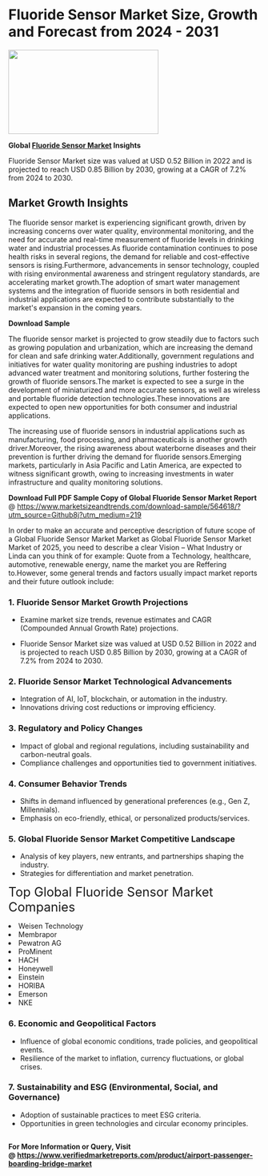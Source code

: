 <H1>Fluoride Sensor Market Size, Growth and Forecast from 2024 - 2031</H1><img class="aligncenter size-medium wp-image-584254" src="https://thirdeyenews.in/wp-content/uploads/2024/09/Global-Market-Research-300x168.jpeg" alt="" width="300" height="168" /><p><strong>Global&nbsp;<a href="https://www.marketsizeandtrends.com/download-sample/564618/?utm_source=Github8j?utm_medium=219">Fluoride Sensor Market</a> Insights</strong></p><p>Fluoride Sensor Market size was valued at USD 0.52 Billion in 2022 and is projected to reach USD 0.85 Billion by 2030, growing at a CAGR of 7.2% from 2024 to 2030.</p><p><h2>Market Growth Insights</h2> <p>The fluoride sensor market is experiencing significant growth, driven by increasing concerns over water quality, environmental monitoring, and the need for accurate and real-time measurement of fluoride levels in drinking water and industrial processes.As fluoride contamination continues to pose health risks in several regions, the demand for reliable and cost-effective sensors is rising.Furthermore, advancements in sensor technology, coupled with rising environmental awareness and stringent regulatory standards, are accelerating market growth.The adoption of smart water management systems and the integration of fluoride sensors in both residential and industrial applications are expected to contribute substantially to the market's expansion in the coming years.</p> <p><strong>Download Sample</strong></p> <p>The fluoride sensor market is projected to grow steadily due to factors such as growing population and urbanization, which are increasing the demand for clean and safe drinking water.Additionally, government regulations and initiatives for water quality monitoring are pushing industries to adopt advanced water treatment and monitoring solutions, further fostering the growth of fluoride sensors.The market is expected to see a surge in the development of miniaturized and more accurate sensors, as well as wireless and portable fluoride detection technologies.These innovations are expected to open new opportunities for both consumer and industrial applications.</p> <p>The increasing use of fluoride sensors in industrial applications such as manufacturing, food processing, and pharmaceuticals is another growth driver.Moreover, the rising awareness about waterborne diseases and their prevention is further driving the demand for fluoride sensors.Emerging markets, particularly in Asia Pacific and Latin America, are expected to witness significant growth, owing to increasing investments in water infrastructure and quality monitoring solutions.</p> <p><span class=""><strong>Download Full PDF Sample Copy of Global Fluoride Sensor Market Report</strong> @ <a href="https://www.marketsizeandtrends.com/download-sample/564618/?utm_source=Github8j?utm_medium=219" target="_blank">https://www.marketsizeandtrends.com/download-sample/564618/?utm_source=Github8j?utm_medium=219</a></span></p><p>In order to make an accurate and perceptive description of future scope of a Global&nbsp;Fluoride Sensor Market Market as Global&nbsp;Fluoride Sensor Market Market of 2025, you need to describe a clear Vision &ndash; What Industry or Linda can you think of for example: Quote from a Technology, healthcare, automotive, renewable energy, name the market you are Reffering to.However, some general trends and factors usually impact market reports and their future outlook include:</p><h3>1.&nbsp;<strong>Fluoride Sensor Market Growth Projections</strong></h3><ul><li>Examine market size trends, revenue estimates and CAGR (Compounded Annual Growth Rate) projections.</li><li><p>Fluoride Sensor Market size was valued at USD 0.52 Billion in 2022 and is projected to reach USD 0.85 Billion by 2030, growing at a CAGR of 7.2% from 2024 to 2030.</p></li></ul><h3>2.&nbsp;<strong>Fluoride Sensor Market Technological Advancements</strong></h3><ul><li>Integration of AI, IoT, blockchain, or automation in the industry.</li><li>Innovations driving cost reductions or improving efficiency.</li></ul><h3>3.&nbsp;<strong>Regulatory and Policy Changes</strong></h3><ul><li>Impact of global and regional regulations, including sustainability and carbon-neutral goals.</li><li>Compliance challenges and opportunities tied to government initiatives.</li></ul><h3>4.&nbsp;<strong>Consumer Behavior Trends</strong></h3><ul><li>Shifts in demand influenced by generational preferences (e.g., Gen Z, Millennials).</li><li>Emphasis on eco-friendly, ethical, or personalized products/services.</li></ul><h3>5.&nbsp;<strong>Global Fluoride Sensor Market Competitive Landscape</strong></h3><ul><li>Analysis of key players, new entrants, and partnerships shaping the industry.</li><li>Strategies for differentiation and market penetration.</li></ul><p data-pm-slice="1 1 []"><span style="color: inherit; font-family: inherit; font-size: 25px;">Top Global Fluoride Sensor Market Companies</span></p><div class="" data-test-id=""><p><li>Weisen Technology</li><li> Membrapor</li><li> Pewatron AG</li><li> ProMinent</li><li> HACH</li><li> Honeywell</li><li> Einstein</li><li> HORIBA</li><li> Emerson</li><li> NKE</li></p></div><h3>6.&nbsp;<strong>Economic and Geopolitical Factors</strong></h3><ul><li>Influence of global economic conditions, trade policies, and geopolitical events.</li><li>Resilience of the market to inflation, currency fluctuations, or global crises.</li></ul><h3>7.&nbsp;<strong>Sustainability and ESG (Environmental, Social, and Governance)</strong></h3><ul><li>Adoption of sustainable practices to meet ESG criteria.</li><li>Opportunities in green technologies and circular economy principles.</li></ul><h2><strong style="font-size: 14px;">For More Information or Query, Visit @&nbsp;</strong><a style="background-color: #ffffff; font-size: 14px;" href="https://www.marketsizeandtrends.com/report/fluoride-sensor-market/" target="_blank">https://www.verifiedmarketreports.com/product/airport-passenger-boarding-bridge-market</a></h2>